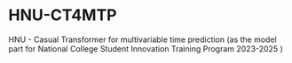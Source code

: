 # HNU-CT4MTP
HNU - Casual Transformer for multivariable time prediction (as the model part for National College Student Innovation Training Program 2023-2025 )
